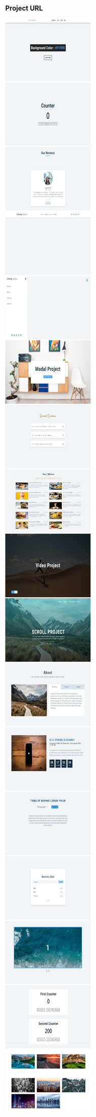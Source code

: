 ## Project URL

<a href="https://javascript-01-color-flipper.netlify.app">
  <img src="./00-design/01-color-flipper.jpeg" alt="color-flipper" width="270" height="200" ">
</a>

<a href="https://javascript-02-counter.netlify.app">
  <img src="./00-design/02-counter.jpeg" alt="counter" width="270" height="200" ">
</a>

<a href="https://javascript-03-reviews.netlify.app">
  <img src="./00-design/03-reviews.jpeg" alt="reviews" width="270" height="200" ">
</a>

<a href="https://javascript-04-navbar.netlify.app">
  <img src="./00-design/04-navbar.jpeg" alt="navbar" width="270" height="200" ">
</a>

<a href="https://javascript-05-sidebar.netlify.app">
  <img src="./00-design/05-sidebar.jpeg" alt="sidebar" width="270" height="200" ">
</a>

<a href="https://javascript-06-modal.netlify.app">
  <img src="./00-design/06-modal.jpeg" alt="modal" width="270" height="200" ">
</a>

<a href="https://javascript-07-questions.netlify.app">
  <img src="./00-design/07-questions.jpeg" alt="questions" width="270" height="200" ">
</a>

<a href="https://javascript-08-menu.netlify.app">
  <img src="./00-design/08-menu.jpeg" alt="menu" width="270" height="200" ">
</a>

<a href="https://javascript-09-video.netlify.app">
  <img src="./00-design/09-video.jpeg" alt="video" width="270" height="200" ">
</a>

<a href="https://javascript-10-scroll.netlify.app">
  <img src="./00-design/10-scroll.jpeg" alt="scroll" width="270" height="200" ">
</a>

<a href="https://javascript-11-tabs.netlify.app">
  <img src="./00-design/11-tabs.jpeg" alt="tabs" width="270" height="200" ">
</a>

<a href="https://javascript-12-countdown-timer.netlify.app">
  <img src="./00-design/12-countdown-timer.jpeg" alt="countdown timer" width="270" height="200" ">
</a>

<a href="https://javascript-13-lorem-ipsum.netlify.app">
  <img src="./00-design/13-lorem-ipsum.jpeg" alt="lorem ipsum generator" width="270" height="200" ">
</a>

<a href="https://javascript-14-grocery-bud.netlify.app">
  <img src="./00-design/14-grocery-bud.jpeg" alt="grocery-bud" width="270" height="200" ">
</a>

<a href="https://javascript-15-slider.netlify.app">
  <img src="./00-design/15-slider.jpeg" alt="slider" width="270" height="200" ">
</a>

<a href="https://javascript-16-counter.netlify.app">
  <img src="./00-design/16-counter.jpeg" alt="OOPs counter" width="270" height="200" ">
</a>

<a href="https://javascipt-17-gallery.netlify.app">
  <img src="./00-design/17-gallery.jpeg" alt="OOPs Gallery" width="270" height="200" ">
</a>
